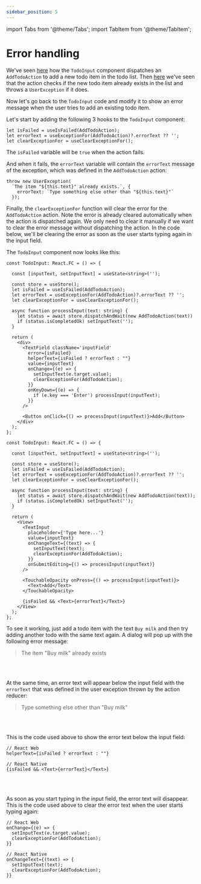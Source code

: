 ```yaml
---
sidebar_position: 5
---
```


import Tabs from '@theme/Tabs';
import TabItem from '@theme/TabItem';

# Error handling

We've seen [here](the-basic-ui#todoinput) how the `TodoInput` component dispatches
an `AddTodoAction` to add a new todo item in the todo list.
Then [here](sync-action#what-if-the-item-already-exists) we've seen that
the action checks if the new todo item already exists in the list and throws a `UserException`
if it does.

Now let's go back to the `TodoInput` code
and modify it to show an error message when the user tries to add an existing todo item.

Let's start by adding the following 3 hooks to the `TodoInput` component:

```tsx 
let isFailed = useIsFailed(AddTodoAction);
let errorText = useExceptionFor(AddTodoAction)?.errorText ?? '';
let clearExceptionFor = useClearExceptionFor();
```

The `isFailed` variable will be `true` when the action fails.

And when it fails, the `errorText` variable will contain the `errorText` message of the exception,
which was defined in the `AddTodoAction` action:

```tsx 
throw new UserException(
  `The item "${this.text}" already exists.`, {
    errorText: `Type something else other than "${this.text}"`
  });
```

Finally, the `clearExceptionFor` function will clear the error for the `AddTodoAction` action.
Note the error is already cleared automatically when the action is dispatched again.
We only need to clear it manually if we want to clear the error message without dispatching
the action. In the code below, we'll be clearing the error as soon as the user starts typing
again in the input field.

The `TodoInput` component now looks like this:

<Tabs>
<TabItem value="rw" label="React">

```tsx title="AppContent.tsx"
const TodoInput: React.FC = () => {

  const [inputText, setInputText] = useState<string>('');

  const store = useStore();
  let isFailed = useIsFailed(AddTodoAction);
  let errorText = useExceptionFor(AddTodoAction)?.errorText ?? '';
  let clearExceptionFor = useClearExceptionFor();

  async function processInput(text: string) {
    let status = await store.dispatchAndWait(new AddTodoAction(text))
    if (status.isCompletedOk) setInputText('');
  }

  return (
    <div>
      <TextField className='inputField'
        error={isFailed}
        helperText={isFailed ? errorText : ""}
        value={inputText}
        onChange={(e) => {          
          setInputText(e.target.value);
          clearExceptionFor(AddTodoAction);
        }}
        onKeyDown={(e) => {
          if (e.key === 'Enter') processInput(inputText);
        }}
      />
      
      <Button onClick={() => processInput(inputText)}>Add</Button>
    </div>
  );
};
```

</TabItem>
<TabItem value="rn" label="React Native">

```tsx title="AppContent.tsx"
const TodoInput: React.FC = () => {

  const [inputText, setInputText] = useState<string>('');
  
  const store = useStore();
  let isFailed = useIsFailed(AddTodoAction);
  let errorText = useExceptionFor(AddTodoAction)?.errorText ?? '';
  let clearExceptionFor = useClearExceptionFor();

  async function processInput(text: string) {
    let status = await store.dispatchAndWait(new AddTodoAction(text));
    if (status.isCompletedOk) setInputText('');
  }

  return (
    <View>    
      <TextInput
        placeholder={'Type here...'}
        value={inputText}          
        onChangeText={(text) => {            
          setInputText(text);
          clearExceptionFor(AddTodoAction);
        }}
        onSubmitEditing={() => processInput(inputText)}
      />

      <TouchableOpacity onPress={() => processInput(inputText)}>
        <Text>Add</Text>
      </TouchableOpacity>
      
      {isFailed && <Text>{errorText}</Text>}
    </View>
  );
};
```

</TabItem>
</Tabs>

To see it working, just add a todo item with the text `Buy milk`
and then try adding another todo with the same text again.
A dialog will pop up with the following error message:

> The item "Buy milk" already exists

<br></br>

At the same time, an error text will appear below the input field with the `errorText`
that was defined in the user exception thrown by the action reducer:

> Type something else other than "Buy milk"

<br></br>

This is the code used above to show the error text below the input field: 

```tsx 
// React Web
helperText={isFailed ? errorText : ""}

// React Native
{isFailed && <Text>{errorText}</Text>}
```
        
<br></br>

As soon as you start typing in the input field, the error text will disappear.
This is the code used above to clear the error text when the user starts typing again: 

```tsx 
// React Web
onChange={(e) => {          
  setInputText(e.target.value);
  clearExceptionFor(AddTodoAction);
}}

// React Native
onChangeText={(text) => {            
  setInputText(text);
  clearExceptionFor(AddTodoAction);
}}
```
